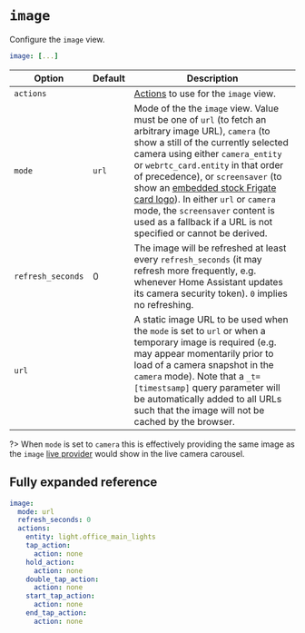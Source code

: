 # `image`

Configure the `image` view.

```yaml
image: [...]
```

| Option            | Default | Description                                                                                                                                                                                                                                                                                                                                                                                                                                                                                                                                  |
| ----------------- | ------- | -------------------------------------------------------------------------------------------------------------------------------------------------------------------------------------------------------------------------------------------------------------------------------------------------------------------------------------------------------------------------------------------------------------------------------------------------------------------------------------------------------------------------------------------- |
| `actions`         |         | [Actions](actions/README.md) to use for the `image` view.                                                                                                                                                                                                                                                                                                                                                                                                                                                                                    |
| `mode`            | `url`   | Mode of the the `image` view. Value must be one of `url` (to fetch an arbitrary image URL), `camera` (to show a still of the currently selected camera using either `camera_entity` or `webrtc_card.entity` in that order of precedence), or `screensaver` (to show an [embedded stock Frigate card logo](https://github.com/dermotduffy/frigate-hass-card/blob/main/src/images/frigate-bird-in-sky.jpg)). In either `url` or `camera` mode, the `screensaver` content is used as a fallback if a URL is not specified or cannot be derived. |
| `refresh_seconds` | 0       | The image will be refreshed at least every `refresh_seconds` (it may refresh more frequently, e.g. whenever Home Assistant updates its camera security token). `0` implies no refreshing.                                                                                                                                                                                                                                                                                                                                                    |
| `url`             |         | A static image URL to be used when the `mode` is set to `url` or when a temporary image is required (e.g. may appear momentarily prior to load of a camera snapshot in the `camera` mode). Note that a `_t=[timestsamp]` query parameter will be automatically added to all URLs such that the image will not be cached by the browser.                                                                                                                                                                                                      |

?> When `mode` is set to `camera` this is effectively providing the same image as the `image` [live provider](cameras/live-provider.md) would show in the live camera carousel.

## Fully expanded reference

[](common/expanded-warning.md ':include')

```yaml
image:
  mode: url
  refresh_seconds: 0
  actions:
    entity: light.office_main_lights
    tap_action:
      action: none
    hold_action:
      action: none
    double_tap_action:
      action: none
    start_tap_action:
      action: none
    end_tap_action:
      action: none
```
